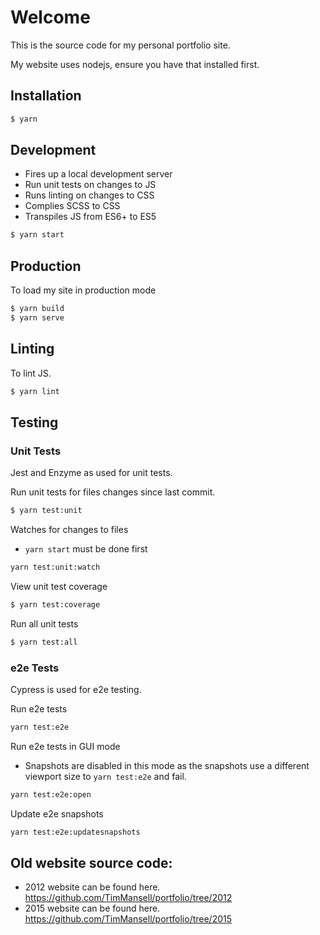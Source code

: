 # Welcome
This is the source code for my personal portfolio site.

My website uses nodejs, ensure you have that installed first.

## Installation

```bash
$ yarn
```
## Development

- Fires up a local development server
- Run unit tests on changes to JS
- Runs linting on changes to CSS
- Complies SCSS to CSS
- Transpiles JS from ES6+ to ES5

```bash
$ yarn start
```

## Production

To load my site in production mode

```bash
$ yarn build
$ yarn serve
```

## Linting

To lint JS.
```bash
$ yarn lint
```

## Testing

### Unit Tests

Jest and Enzyme as used for unit tests.

Run unit tests for files changes since last commit.

```bash
$ yarn test:unit
```

Watches for changes to files
- `yarn start` must be done first

```bash
yarn test:unit:watch
```

View unit test coverage

```bash
$ yarn test:coverage
```

Run all unit tests

```bash
$ yarn test:all
```

### e2e Tests

Cypress is used for e2e testing.

Run e2e tests

```bash
yarn test:e2e
```

Run e2e tests in GUI mode
- Snapshots are disabled in this mode as the snapshots use a different viewport size to `yarn test:e2e` and fail.

```bash
yarn test:e2e:open
```

Update e2e snapshots

```bash
yarn test:e2e:updatesnapshots
```

## Old website source code:
- 2012 website can be found here. https://github.com/TimMansell/portfolio/tree/2012
- 2015 website can be found here. https://github.com/TimMansell/portfolio/tree/2015